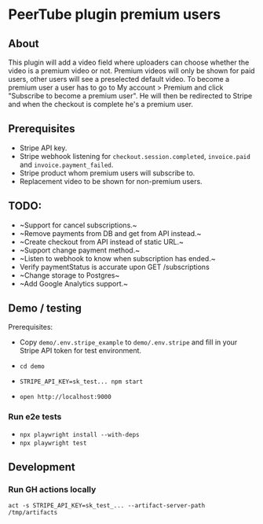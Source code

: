 # PeerTube plugin premium users

## About
This plugin will add a video field where uploaders can choose whether the video is a premium video or not. Premium videos will only be shown for paid users, other users will see a preselected default video.
To become a premium user a user has to go to My account > Premium and click "Subscribe to become a premium user". He will then be redirected to Stripe and when the checkout is complete he's a premium user.

## Prerequisites
* Stripe API key.
* Stripe webhook listening for `checkout.session.completed`, `invoice.paid` and `invoice.payment_failed`.
* Stripe product whom premium users will subscribe to.
* Replacement video to be shown for non-premium users.

## TODO:
* ~Support for cancel subscriptions.~
* ~Remove payments from DB and get from API instead.~
* ~Create checkout from API instead of static URL.~
* ~Support change payment method.~
* ~Listen to webhook to know when subscription has ended.~
* Verify paymentStatus is accurate upon GET /subscriptions
* ~Change storage to Postgres~
* ~Add Google Analytics support.~

## Demo / testing
Prerequisites:
* Copy `demo/.env.stripe_example` to `demo/.env.stripe` and fill in your Stripe API token for test environment.

* `cd demo`
* `STRIPE_API_KEY=sk_test... npm start`
* `open http://localhost:9000`

### Run e2e tests
* `npx playwright install --with-deps`
* `npx playwright test`

## Development

### Run GH actions locally
`act -s STRIPE_API_KEY=sk_test_... --artifact-server-path /tmp/artifacts`